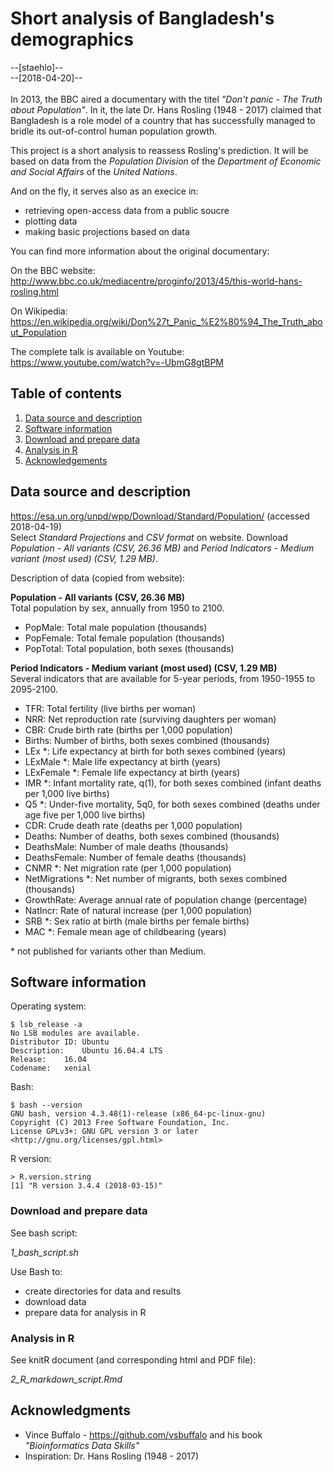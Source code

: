 # Short analysis of Bangladesh's demographics

--[staehlo]--\
--[2018-04-20]--\
\
In 2013, the BBC aired a documentary with the titel *"Don't panic - The Truth about Population"*.
In it, the late Dr. Hans Rosling (1948 - 2017) claimed that Bangladesh is a role model of a country that has successfully managed to bridle its out-of-control human population growth.

This project is a short analysis to reassess Rosling's prediction. It will be based on data from the *Population Division* of the *Department of Economic and Social Affairs* of the *United Nations*.

And on the fly, it serves also as an execice in:

- retrieving open-access data from a public soucre
- plotting data
- making basic projections based on data

You can find more information about the original documentary:

On the BBC website:
<http://www.bbc.co.uk/mediacentre/proginfo/2013/45/this-world-hans-rosling.html>

On Wikipedia:
<https://en.wikipedia.org/wiki/Don%27t_Panic_%E2%80%94_The_Truth_about_Population>

The complete talk is available on Youtube:
<https://www.youtube.com/watch?v=-UbmG8gtBPM>


## Table of contents

1. [Data source and description](#Data_Source)
2. [Software information](#System_information)
3. [Download and prepare data](#Download_data)
4. [Analysis in R](#Analysis_in_R)
5. [Acknowledgements](#Acknowledgements)


## Data source and description <a name="Data_source"></a>
<https://esa.un.org/unpd/wpp/Download/Standard/Population/> (accessed 2018-04-19)  
Select *Standard Projections* and *CSV format* on website.
Download *Population - All variants (CSV, 26.36 MB)* and *Period Indicators - Medium variant (most used) (CSV, 1.29 MB)*.

Description of data (copied from website):

**Population - All variants (CSV, 26.36 MB)**  
Total population by sex, annually from 1950 to 2100.

- PopMale: Total male population (thousands)
- PopFemale: Total female population (thousands)
- PopTotal: Total population, both sexes (thousands)

**Period Indicators - Medium variant (most used) (CSV, 1.29 MB)**  
Several indicators that are available for 5-year periods, from 1950-1955 to 2095-2100.

- TFR: Total fertility (live births per woman)
- NRR: Net reproduction rate (surviving daughters per woman)
- CBR: Crude birth rate (births per 1,000 population)
- Births: Number of births, both sexes combined (thousands)
- LEx *: Life expectancy at birth for both sexes combined (years)
- LExMale *: Male life expectancy at birth (years)
- LExFemale *: Female life expectancy at birth (years)
- IMR *: Infant mortality rate, q(1), for both sexes combined (infant deaths per 1,000 live births)
- Q5 *: Under-five mortality, 5q0, for both sexes combined (deaths under age five per 1,000 live births)
- CDR: Crude death rate (deaths per 1,000 population)
- Deaths: Number of deaths, both sexes combined (thousands)
- DeathsMale: Number of male deaths (thousands)
- DeathsFemale: Number of female deaths (thousands)
- CNMR *: Net migration rate (per 1,000 population)
- NetMigrations *: Net number of migrants, both sexes combined (thousands)
- GrowthRate: Average annual rate of population change (percentage)
- NatIncr: Rate of natural increase (per 1,000 population)
- SRB *: Sex ratio at birth (male births per female births)
- MAC *: Female mean age of childbearing (years)

\* not published for variants other than Medium.


## Software information <a name="System_information"></a>

Operating system:

	$ lsb_release -a  
	No LSB modules are available.  
	Distributor ID:	Ubuntu  
	Description:	Ubuntu 16.04.4 LTS  
	Release:	16.04  
	Codename:	xenial
	
Bash:

	$ bash --version  
	GNU bash, version 4.3.48(1)-release (x86_64-pc-linux-gnu)  
	Copyright (C) 2013 Free Software Foundation, Inc.  
	License GPLv3+: GNU GPL version 3 or later <http://gnu.org/licenses/gpl.html>

R version:

	> R.version.string  
	[1] "R version 3.4.4 (2018-03-15)"


### Download and prepare data <a name="Download_data"></a>

See bash script:

*1_bash_script.sh*

Use Bash to:

- create directories for data and results
- download data
- prepare data for analysis in R


### Analysis in R <a name="Analysis_in_R"></a>

See knitR document (and corresponding html and PDF file):

*2_R_markdown_script.Rmd*


## Acknowledgments <a name="Acknowledgements"></a>

* Vince Buffalo - <https://github.com/vsbuffalo> and his book *"Bioinformatics Data Skills"*
* Inspiration: Dr. Hans Rosling (1948 - 2017)
